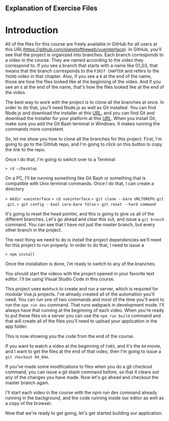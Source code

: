 ## Explanation of Exercise Files

# Introduction
All of the files for this course are freely available in GitHub for all users at this URL(https://github.com/planetoftheweb/vueinterface). In GitHub, you'll see that the project is organized into branches. Each branch corresponds to a video in the course. They are named according to the video they correspond to. If you see a branch that starts with a name like 01_03, that means that the branch corresponds to the `FIRST CHAPTER` and refers to the `THIRD` video in that chapter. Also, if you see a `B` at the end of the name, those are how the files looked like at the beginning of the video. And if you see an `E` at the end of the name, that's how the files looked like at the end of the video.

The best way to work with the project is to clone all the branches at once. In order to do that, you'll need Node.js as well as Git installed. You can find Node.js and download the installer at this [URL](https://nodejs.org/en/), and you can find Git and download the installer for your platform at this [URL](https://git-scm.com/). When you install Git, make sure you add the Git Bash terminal in Windows. It makes running the commands more consistent.

So, let me show you how to clone all the branches for this project. First, I'm going to go to the GitHub repo, and I'm going to click on this button to copy the link to the repo.

Once I do that, I'm going to switch over to a Terminal

`> cd ~/Desktop`

On a PC, I'll be running something like Git Bash or something that is compatible with Unix terminal commands. Once I do that, I can create a directory

`> mkdir vueinterface`
`> cd vueinterface`
`> git clone --bare URLTOREPO.git .git`.
`> git config --bool core.bare false`
`> git reset --hard command`

It's going to reset the head pointer, and this is going to give us all of the different branches. Let's go ahead and clear this out, and issue a `git branch` command. You can see that I have not just the master branch, but every other branch in the project.

The next thing we need to do is install the project dependencies we'll need for this project to run properly. In order to do that, I need to issue a

`> npm install`

Once the installation is done, I'm ready to switch to any of the branches.

You should start the videos with the project opened in your favorite text editor. I'll be using Visual Studio Code in this course.

This project uses `WebPack` to create and run a server, which is required for modular Vue.js projects. I've already created all of the automation you'll need. You can run one of two commands and most of the time you'll want to run the `npm run dev` command. That runs webpack in development mode. I'll always have that running at the beginning of each video. When you're ready to put these files on a server you can use the `npm run build` command and that will create all of the files you'll need to upload your application in the app folder.

This is now showing you the code from the end of the course.

If you want to watch a video at the beginning of `CH03`, and it's the `04` movie, and I want to get the files at the end of that video, then I'm going to issue a `git checkout 04_04e`.

If you've made some modifications to files when you do a git checkout command, you can issue a git stash command before, so that it clears out any of the changes you have made. Now let's go ahead and checkout the master branch again.

I'll start each video in the course with the npm run dev command already running in the background, and the code running inside our editor as well as a copy of the browser.

Now that we're ready to get going, let's get started building our application.
